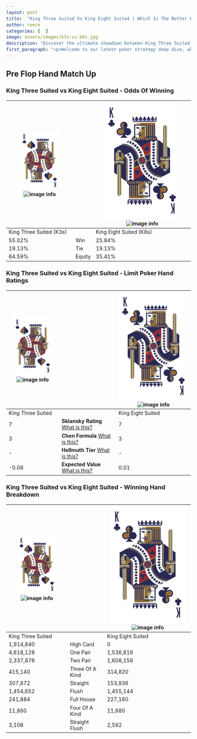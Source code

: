 ```yaml
---
layout: post
title:  "King Three Suited Vs King Eight Suited | Which Is The Better Hand In Poker? A Complete Guide"
author: reece
categories: [  ]
image: assets/images/k3s-vs-k8s.jpg
description: "Discover the ultimate showdown between King Three Suited and King Eight Suited in poker! Uncover the odds, strategies, and scenarios where one hand triumphs over the other. Get ready to up your poker game with this thrilling analysis."
first_paragraph: "<p>Welcome to our latest poker strategy deep dive, where we're pitting two distinct hands against each other in a high-stakes showdown: King Three Suited vs King Eight Suited.</p><p>In the dynamic world of poker, every decision counts, and knowing which hand holds the upper hand is key to your success at the table.</p><p>In this article, we'll dissect these two hands, explore the scenarios where one dominates the other, and equip you with the knowledge to make strategic choices that can tip the odds in your favor.</p><p>Get ready to unravel the intriguing dynamics of these poker hands and elevate your game to new heights.</p>"
---
```




[comment]: # (sp0)

## Pre Flop Hand Match Up

<div class="table hand-ratings" markdown="1"> 



### King Three Suited vs King Eight Suited - Odds Of Winning


    
| ![image info](assets/images/hand1/K.png) ![image info](assets/images/hand1/3s.png) |  | ![image info](assets/images/hand2/K.png) ![image info](assets/images/hand2/8s.png) |
| -------- | -------- | -------- |
| King Three Suited (K3s) |  | King Eight Suited (K8s) |
| 55.02% | Win | 25.84% |
| 19.13% | Tie | 19.13% |
| 64.59% | Equity | 35.41% |




[comment]: # (sp1)



### King Three Suited vs King Eight Suited - Limit Poker Hand Ratings


    
| ![image info](assets/images/hand1/K.png) ![image info](assets/images/hand1/3s.png) |  | ![image info](assets/images/hand2/K.png) ![image info](assets/images/hand2/8s.png) |
| -------- | -------- | -------- |
| King Three Suited |  | King Eight Suited |
| 7 | **Sklansky Rating** [What is this?](/sklansky-rating-explained) | 7 |
| 3 | **Chen Formula** [What is this?](/chen-formula-explained) | 3 |
| - | **Hellmuth Tier** [What is this?](/Hellmuth-tier-explained) | - |
| -0.08 | **Expected Value** [What is this?](/expected-value-explained) | 0.01 |




[comment]: # (sp2)



### King Three Suited vs King Eight Suited - Winning Hand Breakdown


    
| ![image info](assets/images/hand1/K.png) ![image info](assets/images/hand1/3s.png) |  | ![image info](assets/images/hand2/K.png) ![image info](assets/images/hand2/8s.png) |
| -------- | -------- | -------- |
| King Three Suited |  | King Eight Suited |
| 1,914,840 | High Card | 0 |
| 4,618,128 | One Pair | 1,536,816 |
| 2,337,876 | Two Pair | 1,608,156 |
| 415,140 | Three Of A Kind | 314,820 |
| 307,872 | Straight | 153,936 |
| 1,454,652 | Flush | 1,455,144 |
| 241,884 | Full House | 227,160 |
| 11,880 | Four Of A Kind | 11,880 |
| 3,108 | Straight Flush | 2,592 |




[comment]: # (sp3)



</div>

[comment]: # (sp4)



[comment]: # (sp5)

